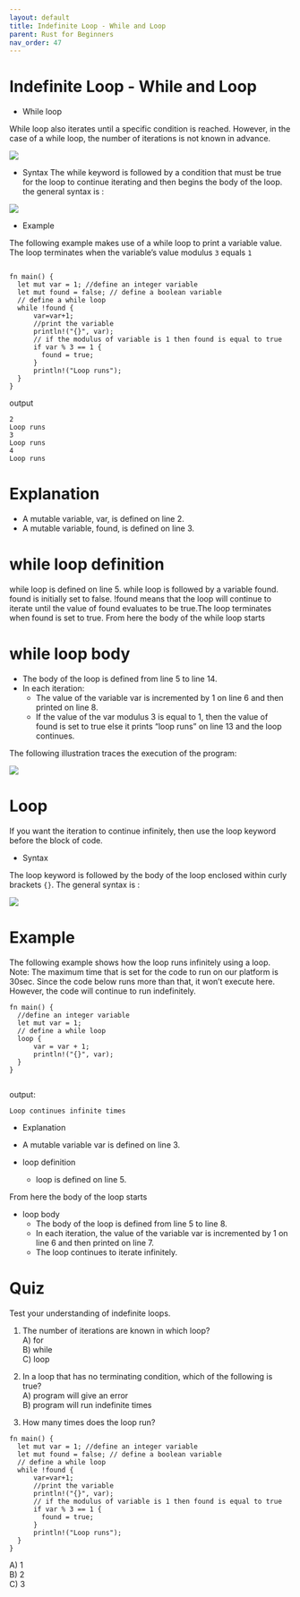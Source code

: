 ```yaml
---
layout: default
title: Indefinite Loop - While and Loop
parent: Rust for Beginners
nav_order: 47
---
```



# Indefinite Loop - While and Loop

- While loop 

While loop also iterates until a specific condition is reached. However, in the case of a while loop, the number of iterations is not known in advance.

![](https://raw.githubusercontent.com/sangam14/RustLabs/master/img/while_loop.png)

- Syntax 
The while keyword is followed by a condition that must be true for the loop to continue iterating and then begins the body of the loop.
the general syntax is :

![](https://raw.githubusercontent.com/sangam14/RustLabs/master/img/while_loop_syntax.png)


- Example 

The following example makes use of a while loop to print a variable value. The loop terminates when the variable’s value modulus `3` equals `1`

```

fn main() {
  let mut var = 1; //define an integer variable
  let mut found = false; // define a boolean variable
  // define a while loop
  while !found {
      var=var+1;
      //print the variable
      println!("{}", var);
      // if the modulus of variable is 1 then found is equal to true
      if var % 3 == 1 {
        found = true; 
      }
      println!("Loop runs");
  }
}

```
output

```
2
Loop runs
3
Loop runs
4
Loop runs

```

# Explanation
 - A mutable variable, var, is defined on line 2.
 - A mutable variable, found, is defined on line 3.
 
 
# while loop definition

while loop is defined on line 5. while loop is followed by a variable found. found is initially set to false. !found means that the loop will continue to iterate until the value of found evaluates to be true.The loop terminates when found is set to true.
From here the body of the while loop starts

# while loop body

- The body of the loop is defined from line 5 to line 14.
- In each iteration:
   - The value of the variable var is incremented by 1 on line 6 and then printed on line 8.
   - If the value of the var modulus 3 is equal to 1, then the value of found is set to true else it prints “loop runs” on line 13 and the loop continues.
  
The following illustration traces the execution of the program:
   
![](https://raw.githubusercontent.com/sangam14/RustLabs/master/img/while_loop_illu.png)

# Loop 

If you want the iteration to continue infinitely, then use the loop keyword before the block of code.

- Syntax 

The loop keyword is followed by the body of the loop enclosed within curly brackets `{}`.
The general syntax is :

![](https://raw.githubusercontent.com/sangam14/RustLabs/master/img/loop_syntax.png)

# Example

The following example shows how the loop runs infinitely using a loop.
Note: The maximum time that is set for the code to run on our platform is 30sec. Since the code below runs more than that, it won’t execute here. However, the code will continue to run indefinitely.

```
fn main() {
  //define an integer variable
  let mut var = 1; 
  // define a while loop
  loop {
      var = var + 1;
      println!("{}", var);
  }
}


```
output:
```
Loop continues infinite times	

```
- Explanation 
 - A mutable variable var is defined on line 3.

- loop definition
  - loop is defined on line 5.

From here the body of the loop starts
 - loop body
    - The body of the loop is defined from line 5 to line 8.
    - In each iteration, the value of the variable var is incremented by 1 on line 6 and then printed on line 7.
    - The loop continues to iterate infinitely.


# Quiz 

Test your understanding of indefinite loops.

1. The number of iterations are known in which loop? <br>
A) for <br>
B) while <br> 
C) loop <br>

2. In a loop that has no terminating condition, which of the following is true? <br>
A) program will give an error <br>
B) program will run indefinite times <br>

3. How many times does the loop run? <br>

```
fn main() {
  let mut var = 1; //define an integer variable
  let mut found = false; // define a boolean variable
  // define a while loop
  while !found {
      var=var+1;
      //print the variable
      println!("{}", var);
      // if the modulus of variable is 1 then found is equal to true
      if var % 3 == 1 {
        found = true; 
      }
      println!("Loop runs");
  }
}

```
A) 1 <br>
B) 2 <br>
C) 3 <br> 

















